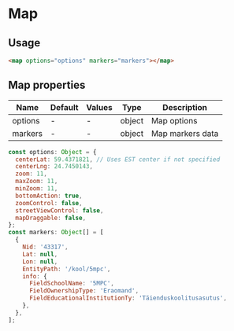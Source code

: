 # Map

## Usage

```html
<map options="options" markers="markers"></map>
```

## Map properties

| Name  | Default  | Values  |  Type | Description  |
|---|---|---|---|---|
| options | - | - | object | Map options
| markers | - | - | object | Map markers data

```javascript
const options: Object = {
  centerLat: 59.4371821, // Uses EST center if not specified
  centerLng: 24.7450143,
  zoom: 11,
  maxZoom: 11,
  minZoom: 11,
  bottomAction: true,
  zoomControl: false,
  streetViewControl: false,
  mapDraggable: false,
};
const markers: Object[] = [
  {
    Nid: '43317',
    Lat: null,
    Lon: null,
    EntityPath: '/kool/5mpc',
    info: {
      FieldSchoolName: '5MPC',
      FieldOwnershipType: 'Eraomand',
      FieldEducationalInstitutionTy: 'Täienduskoolitusasutus',
    },
  },
];
```